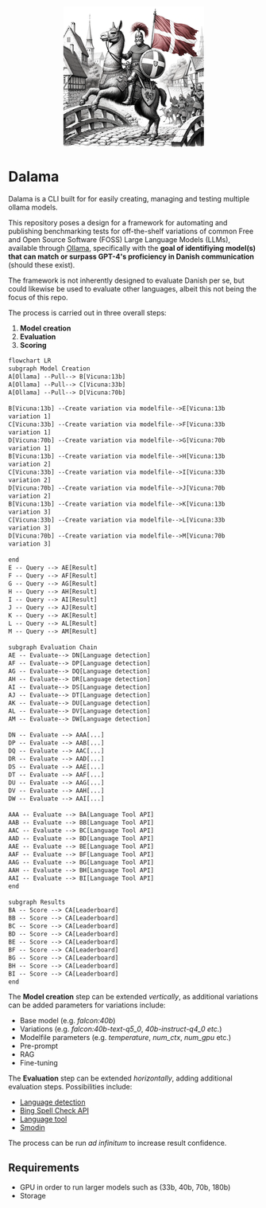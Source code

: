 <p align="center">
  <img src="image.png" alt="Dalama CLI">
</p>

# Dalama
Dalama is a CLI built for for easily creating, managing and testing multiple ollama models.

This repository poses a design for a framework for automating and publishing benchmarking tests for off-the-shelf variations of common Free and Open Source Software (FOSS) Large Language Models (LLMs), available through [Ollama](https://ollama.ai/), specifically with the **goal of identifiying model(s) that can match or surpass GPT-4's proficiency in Danish communication** (should these exist).

The framework is not inherently designed to evaluate Danish per se, but could likewise be used to evaluate other languages, albeit this not being the focus of this repo.

The process is carried out in three overall steps:
1. **Model creation**
1. **Evaluation**
1. **Scoring**


```mermaid
flowchart LR
subgraph Model Creation
A[Ollama] --Pull--> B[Vicuna:13b]
A[Ollama] --Pull--> C[Vicuna:33b]
A[Ollama] --Pull--> D[Vicuna:70b]

B[Vicuna:13b] --Create variation via modelfile-->E[Vicuna:13b variation 1]
C[Vicuna:33b] --Create variation via modelfile-->F[Vicuna:33b variation 1]
D[Vicuna:70b] --Create variation via modelfile-->G[Vicuna:70b variation 1]
B[Vicuna:13b] --Create variation via modelfile-->H[Vicuna:13b variation 2]
C[Vicuna:33b] --Create variation via modelfile-->I[Vicuna:33b variation 2]
D[Vicuna:70b] --Create variation via modelfile-->J[Vicuna:70b variation 2]
B[Vicuna:13b] --Create variation via modelfile-->K[Vicuna:13b variation 3]
C[Vicuna:33b] --Create variation via modelfile-->L[Vicuna:33b variation 3]
D[Vicuna:70b] --Create variation via modelfile-->M[Vicuna:70b variation 3]

end
E -- Query --> AE[Result]
F -- Query --> AF[Result]
G -- Query --> AG[Result]
H -- Query --> AH[Result]
I -- Query --> AI[Result]
J -- Query --> AJ[Result]
K -- Query --> AK[Result]
L -- Query --> AL[Result]
M -- Query --> AM[Result]

subgraph Evaluation Chain
AE -- Evaluate--> DN[Language detection]
AF -- Evaluate--> DP[Language detection]
AG -- Evaluate--> DQ[Language detection]
AH -- Evaluate--> DR[Language detection]
AI -- Evaluate--> DS[Language detection]
AJ -- Evaluate--> DT[Language detection]
AK -- Evaluate--> DU[Language detection]
AL -- Evaluate--> DV[Language detection]
AM -- Evaluate--> DW[Language detection]

DN -- Evaluate --> AAA[...]
DP -- Evaluate --> AAB[...]
DQ -- Evaluate --> AAC[...]
DR -- Evaluate --> AAD[...]
DS -- Evaluate --> AAE[...]
DT -- Evaluate --> AAF[...]
DU -- Evaluate --> AAG[...]
DV -- Evaluate --> AAH[...]
DW -- Evaluate --> AAI[...]

AAA -- Evaluate --> BA[Language Tool API]
AAB -- Evaluate --> BB[Language Tool API]
AAC -- Evaluate --> BC[Language Tool API]
AAD -- Evaluate --> BD[Language Tool API]
AAE -- Evaluate --> BE[Language Tool API]
AAF -- Evaluate --> BF[Language Tool API]
AAG -- Evaluate --> BG[Language Tool API]
AAH -- Evaluate --> BH[Language Tool API]
AAI -- Evaluate --> BI[Language Tool API]
end

subgraph Results
BA -- Score --> CA[Leaderboard]
BB -- Score --> CA[Leaderboard]
BC -- Score --> CA[Leaderboard]
BD -- Score --> CA[Leaderboard]
BE -- Score --> CA[Leaderboard]
BF -- Score --> CA[Leaderboard]
BG -- Score --> CA[Leaderboard]
BH -- Score --> CA[Leaderboard]
BI -- Score --> CA[Leaderboard]
end
```

The **Model creation** step can be extended *vertically*, as additional variations can be added parameters for variations include:
- Base model (e.g. *falcon:40b*)
- Variations (e.g. *falcon:40b-text-q5_0*, *40b-instruct-q4_0 etc.*)
- Modelfile parameters (e.g. *temperature*, *num_ctx*, *num_gpu* etc.)
- Pre-prompt
- RAG
- Fine-tuning

The **Evaluation** step can be extended *horizontally*, adding additional evaluation steps. Possibilities include:
- [Language detection](https://github.com/Mimino666/langdetect)
- [Bing Spell Check API](https://www.microsoft.com/en-us/bing/apis/bing-spell-check-api)
- [Language tool](https://languagetool.org/proofreading-api)
- [Smodin](https://smodin.io/)

The process can be run *ad infinitum* to increase result confidence.

## Requirements
- GPU in order to run larger models such as (33b, 40b, 70b, 180b) 
- Storage
